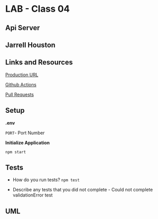 # LAB - Class 04

## Api Server

## Jarrell Houston

## Links and Resources

[Production URL](https://jarrell-api-server.herokuapp.com/)

[Github Actions](https://github.com/Jarrell28/api-server/actions)

[Pull Requests](https://github.com/Jarrell28/api-server/pulls)

## Setup

**.env**

```PORT```- Port Number

**Initialize Application**

```npm start```

## Tests

- How do you run tests? ```npm test```

- Describe any tests that you did not complete - Could not complete validationError test

## UML




